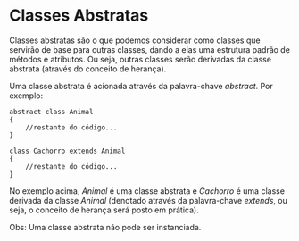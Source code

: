 # Classes Abstratas

Classes abstratas são o que podemos considerar como classes que servirão de base para outras classes, dando a elas uma estrutura padrão de métodos e atributos. Ou seja, outras classes serão derivadas da classe abstrata (através do conceito de herança). 

Uma classe abstrata é acionada através da palavra-chave _abstract_. Por exemplo:

    abstract class Animal
    {
        //restante do código...
    }

    class Cachorro extends Animal
    {
        //restante do código...
    }

No exemplo acima, _Animal_ é uma classe abstrata e _Cachorro_ é uma classe derivada da classe _Animal_ (denotado através da palavra-chave _extends_, ou seja, o conceito de herança será posto em prática).

Obs: Uma classe abstrata não pode ser instanciada.